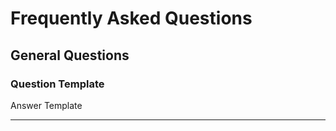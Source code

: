 <!--
=========================================================================================
                            $$$$$$$$\  $$$$$$\      $$$$$$\     
                            $$  _____|$$  __$$\    $$  __$$\    
                            $$ |      $$ /  $$ |   $$ /  $$ |   
                            $$$$$\    $$$$$$$$ |   $$ |  $$ |   
                            $$  __|   $$  __$$ |   $$ |  $$ |   
                            $$ |      $$ |  $$ |   $$ $$\$$ |   
                            $$ |$$\   $$ |  $$ |$$\\$$$$$$ /$$\ 
                            \__|\__|  \__|  \__|\__|\___$$$\\__|
                                                       \___|   
=========================================================================================
                               Frequently Asked Questions
 Author: Fabio Craig Wimmer Florey                                        version: 0.0.1
=========================================================================================
                                        ~ NOTICE ~
       Project, Copyright © 2022, Fabio Craig Wimmer Florey - All Rights Reserved.
           Unless required by applicable law or agreed to in writing, software      
            distributed under the License is distributed on an "AS IS" BASIS,       
         WITHOUT WARRANTIES OR CONDITIONS OF ANY KIND, either express or implied.   
             See the License for the specific language governing permissions        
                            and limitations under the License.
 License: MIT-0                                       Terms and Conditions: ./LICENSE.md
=========================================================================================
-->
# Frequently Asked Questions

## General Questions

### Question Template
Answer Template

---
